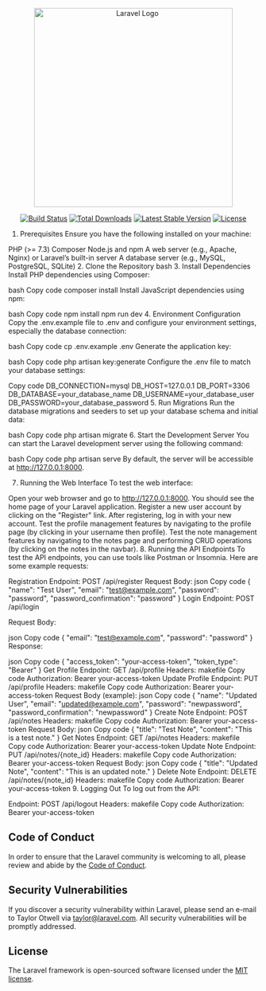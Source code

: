 <p align="center"><a href="https://laravel.com" target="_blank"><img src="https://raw.githubusercontent.com/laravel/art/master/logo-lockup/5%20SVG/2%20CMYK/1%20Full%20Color/laravel-logolockup-cmyk-red.svg" width="400" alt="Laravel Logo"></a></p>

<p align="center">
<a href="https://github.com/laravel/framework/actions"><img src="https://github.com/laravel/framework/workflows/tests/badge.svg" alt="Build Status"></a>
<a href="https://packagist.org/packages/laravel/framework"><img src="https://img.shields.io/packagist/dt/laravel/framework" alt="Total Downloads"></a>
<a href="https://packagist.org/packages/laravel/framework"><img src="https://img.shields.io/packagist/v/laravel/framework" alt="Latest Stable Version"></a>
<a href="https://packagist.org/packages/laravel/framework"><img src="https://img.shields.io/packagist/l/laravel/framework" alt="License"></a>
</p>

1. Prerequisites
Ensure you have the following installed on your machine:

PHP (>= 7.3)
Composer
Node.js and npm
A web server (e.g., Apache, Nginx) or Laravel’s built-in server
A database server (e.g., MySQL, PostgreSQL, SQLite)
2. Clone the Repository
bash
3. Install Dependencies
Install PHP dependencies using Composer:

bash
Copy code
composer install
Install JavaScript dependencies using npm:

bash
Copy code
npm install
npm run dev
4. Environment Configuration
Copy the .env.example file to .env and configure your environment settings, especially the database connection:

bash
Copy code
cp .env.example .env
Generate the application key:

bash
Copy code
php artisan key:generate
Configure the .env file to match your database settings:

Copy code
DB_CONNECTION=mysql
DB_HOST=127.0.0.1
DB_PORT=3306
DB_DATABASE=your_database_name
DB_USERNAME=your_database_user
DB_PASSWORD=your_database_password
5. Run Migrations
Run the database migrations and seeders to set up your database schema and initial data:

bash
Copy code
php artisan migrate
6. Start the Development Server
You can start the Laravel development server using the following command:

bash
Copy code
php artisan serve
By default, the server will be accessible at http://127.0.0.1:8000.

7. Running the Web Interface
To test the web interface:

Open your web browser and go to http://127.0.0.1:8000.
You should see the home page of your Laravel application.
Register a new user account by clicking on the "Register" link.
After registering, log in with your new account.
Test the profile management features by navigating to the profile page (by clicking in your username then profile).
Test the note management features by navigating to the notes page and performing CRUD operations (by clicking on the notes in the navbar).
8. Running the API Endpoints
To test the API endpoints, you can use tools like Postman or Insomnia. Here are some example requests:

Registration
Endpoint: POST /api/register
Request Body:
json
Copy code
{
  "name": "Test User",
  "email": "test@example.com",
  "password": "password",
  "password_confirmation": "password"
}
Login
Endpoint: POST /api/login

Request Body:

json
Copy code
{
  "email": "test@example.com",
  "password": "password"
}
Response:

json
Copy code
{
  "access_token": "your-access-token",
  "token_type": "Bearer"
}
Get Profile
Endpoint: GET /api/profile
Headers:
makefile
Copy code
Authorization: Bearer your-access-token
Update Profile
Endpoint: PUT /api/profile
Headers:
makefile
Copy code
Authorization: Bearer your-access-token
Request Body (example):
json
Copy code
{
  "name": "Updated User",
  "email": "updated@example.com",
  "password": "newpassword",
  "password_confirmation": "newpassword"
}
Create Note
Endpoint: POST /api/notes
Headers:
makefile
Copy code
Authorization: Bearer your-access-token
Request Body:
json
Copy code
{
  "title": "Test Note",
  "content": "This is a test note."
}
Get Notes
Endpoint: GET /api/notes
Headers:
makefile
Copy code
Authorization: Bearer your-access-token
Update Note
Endpoint: PUT /api/notes/{note_id}
Headers:
makefile
Copy code
Authorization: Bearer your-access-token
Request Body:
json
Copy code
{
  "title": "Updated Note",
  "content": "This is an updated note."
}
Delete Note
Endpoint: DELETE /api/notes/{note_id}
Headers:
makefile
Copy code
Authorization: Bearer your-access-token
9. Logging Out
To log out from the API:

Endpoint: POST /api/logout
Headers:
makefile
Copy code
Authorization: Bearer your-access-token

## Code of Conduct

In order to ensure that the Laravel community is welcoming to all, please review and abide by the [Code of Conduct](https://laravel.com/docs/contributions#code-of-conduct).

## Security Vulnerabilities

If you discover a security vulnerability within Laravel, please send an e-mail to Taylor Otwell via [taylor@laravel.com](mailto:taylor@laravel.com). All security vulnerabilities will be promptly addressed.

## License

The Laravel framework is open-sourced software licensed under the [MIT license](https://opensource.org/licenses/MIT).
